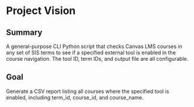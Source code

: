# Project Vision

## Summary
A general-purpose CLI Python script that checks Canvas LMS courses in any set of SIS terms to see if a specified external tool is enabled in the course navigation. The tool ID, term IDs, and output file are all configurable.

## Goal
Generate a CSV report listing all courses where the specified tool is enabled, including term_id, course_id, and course_name.
